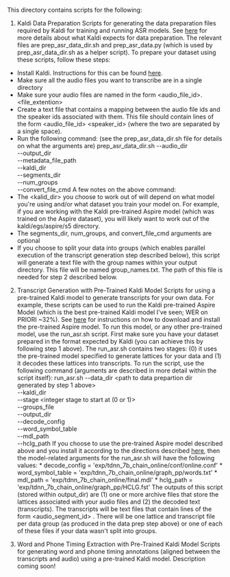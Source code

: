 This directory contains scripts for the following:

1. Kaldi Data Preparation
  Scripts for generating the data preparation files required by Kaldi for training and running ASR models. See [here](https://kaldi-asr.org/doc/data_prep.html) for more details about what Kaldi expects for data preparation. The relevant files are prep_asr_data_dir.sh and prep_asr_data.py (which is used by prep_asr_data_dir.sh as a helper script). To prepare your dataset using these scripts, follow these steps:
  * Install Kaldi. Instructions for this can be found [here](https://kaldi-asr.org/doc/install.html).
  * Make sure all the audio files you want to transcribe are in a single directory
  * Make sure your audio files are named in the form <audio_file_id>.<file_extention>
  * Create a text file that contains a mapping between the audio file ids and the speaker ids associated with them. This file should contain lines of the form <audio_file_id> <speaker_id> (where the two are separated by a single space).
  * Run the following command: (see the prep_asr_data_dir.sh file for details on what the arguments are)
        prep_asr_data_dir.sh --audio_dir <path to directory with your audio files> \
                             --output_dir <path data prep directory to create> \
                             --metadata_file_path <path to text file mapping audio ids to speaker ids> \
                             --kaldi_dir <path to Kaldi s5 directory you will be working out of> \
                             --segments_dir <path to directory with files listting call segment times> \
                             --num_groups <number of groups to split audio files into> \
                             --convert_file_cmd <command for converting audio file formats>
  A few notes on the above command:
  * The <kalid_dir> you choose to work out of will depend on what model you're using and/or what dataset
    you train your model on. For example, if you are working with the Kaldi pre-trained Aspire model 
    (which was trained on the Aspire dataset), you will likely want to work out of the kaldi/egs/aspire/s5 directory.
  * The segments_dir, num_groups, and convert_file_cmd arguments are optional
  * If you choose to split your data into groups (which enables parallel execution of the transcript generation step described below), this script will generate a text file with the group names within your output directory. This file will be named group_names.txt. The path of this file is needed for step 2 described below.

  2. Transcript Generation with Pre-Trained Kaldi Model
     Scripts for using a pre-trained Kaldi model to generate transcripts for your own data. For example, these scripts can be used to run the Kaldi pre-trained Aspire Model (which is the best pre-trained Kaldi model I've seen; WER on PRIORI ~32%). See [here](https://chrisearch.wordpress.com/2017/03/11/speech-recognition-using-kaldi-extending-and-using-the-aspire-model/) for instructions on how to download and install the pre-trained Aspire model. To run this model, or any other pre-trained model, use the run_asr.sh script. First make sure you have your dataset prepared in the format expected by Kaldi (you can achieve this by following step 1 above). The run_asr.sh contains two stages: (0) it uses the pre-trained model specified to generate lattices for your data and (1) it decodes these lattices into transcripts. To run the script, use the following command (arguments are described in more detail within the script itself):
         run_asr.sh --data_dir <path to data prepartion dir generated by step 1 above> \
                    --kaldi_dir <path to Kaldi s5 directory to work out of> \
                    --stage <integer stage to start at (0 or 1)> \
                    --groups_file <path to file with data group names> \
                    --output_dir <path to directory to store transcripts in> \
                    --decode_config <path to config file used for decoding> \
                    --word_symbol_table <path to word symbol table> \
                    --mdl_path <path to ASR model file> \
                    --hclg_path <path to HCLG WFST graph>
    If you choose to use the pre-trained Aspire model described above and you install it according to the directions described [here](https://chrisearch.wordpress.com/2017/03/11/speech-recognition-using-kaldi-extending-and-using-the-aspire-model/), then the model-related arguments for the run_asr.sh will have the following values:
    * decode_config = 'exp/tdnn_7b_chain_online/conf/online.conf'
    * word_symbol_table = 'exp/tdnn_7b_chain_online/graph_pp/words.txt'
    * mdl_path = 'exp/tdnn_7b_chain_online/final.mdl'
    * hclg_path = 'exp/tdnn_7b_chain_online/graph_pp/HCLG.fst'
    The outputs of this script (stored within output_dir) are (1) one or more archive files that store the lattices associated with your audio files and (2) the decoded text (transcripts). The transcripts will be text files that contain lines of the form <audio_segment_id> <text>. There will be one lattice and transcript file per data group (as produced in the data prep step above) or one of each of these files if your data wasn't split into groups.

3. Word and Phone Timing Extraction with Pre-Trained Kaldi Model
   Scripts for generating word and phone timing annotations (aligned between the transcripts and audio) using a pre-trained Kaldi model.
   Description coming soon!